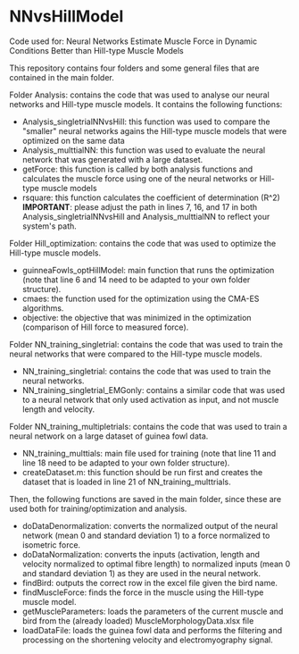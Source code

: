 # NNvsHillModel
Code used for: Neural Networks Estimate Muscle Force in Dynamic Conditions Better than Hill-type Muscle Models

This repository contains four folders and some general files that are contained in the main folder.

Folder Analysis: contains the code that was used to analyse our neural networks and Hill-type muscle models. It contains the following functions:
- Analysis_singletrialNNvsHill: this function was used to compare the "smaller" neural networks agains the Hill-type muscle models that were optimized on the same data
- Analysis_multtialNN: this function was used to evaluate the neural network that was generated with a large dataset.
- getForce: this function is called by both analysis functions and calculates the muscle force using one of the neural networks or Hill-type muscle models
- rsquare: this function calculates the coefficient of determination (R^2)
  **IMPORTANT**: please adjust the path in lines 7, 16, and 17 in both Analysis_singletrialNNvsHill and Analysis_multtialNN to reflect your system's path.

Folder Hill_optimization: contains the code that was used to optimize the Hill-type muscle models.
- guinneaFowls_optHillModel: main function that runs the optimization (note that line 6 and 14 need to be adapted to your own folder structure).
- cmaes: the function used for the optimization using the CMA-ES algorithms.
- objective: the objective that was minimized in the optimization (comparison of Hill force to measured force).

Folder NN_training_singletrial: contains the code that was used to train the neural networks that were compared to the Hill-type muscle models.
- NN_training_singletrial: contains the code that was used to train the neural networks.
- NN_training_singletrial_EMGonly: contains a similar code that was used to a neural network that only used activation as input, and not muscle length and velocity.

Folder NN_training_multipletrials: contains the code that was used to train a neural network on a large dataset of guinea fowl data.
- NN_training_multtials: main file used for training (note that line 11 and line 18 need to be adapted to your own folder structure).
- createDataset.m: this function should be run first and creates the dataset that is loaded in line 21 of NN_training_multtrials.

Then, the following functions are saved in the main folder, since these are used both for training/optimization and analysis.
- doDataDenormalization: converts the normalized output of the neural network (mean 0 and standard deviation 1) to a force normalized to isometric force.
- doDataNormalization: converts the inputs (activation, length and velocity normalized to optimal fibre length) to normalized inputs (mean 0 and standard deviation 1) as they are used in the neural network.
- findBird: outputs the correct row in the excel file given the bird name.
- findMuscleForce: finds the force in the muscle using the Hill-type muscle model.
- getMuscleParameters: loads the parameters of the current muscle and bird from the (already loaded) MuscleMorphologyData.xlsx file
- loadDataFile: loads the guinea fowl data and performs the filtering and processing on the shortening velocity and electromyography signal.
